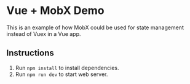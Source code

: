 Vue + MobX Demo
===

This is an example of how MobX could be used for state management instead of Vuex in a Vue app.

## Instructions

1. Run `npm install` to install dependencies.
2. Run `npm run dev` to start web server.